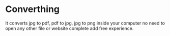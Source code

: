 # Converthing
It converts jpg to pdf, pdf to jpg, jpg to png inside your computer no need to open any other file or website complete add free experience.
